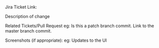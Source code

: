 Jira Ticket Link:

Description of change

Related Tickets/Pull Request eg: Is this a patch branch commit. Link to the master branch commit.

Screenshots (if appropriate): eg: Updates to the UI
